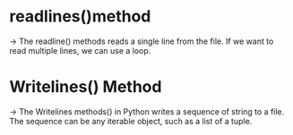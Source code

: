 # readlines()method
-> The readline() methods reads a single line from the file. If we want to read multiple lines, we can use a loop.

# Writelines() Method
-> The Writelines methods() in Python writes a sequence of string to a file. The sequence can be any iterable object, such as a list of a tuple.
